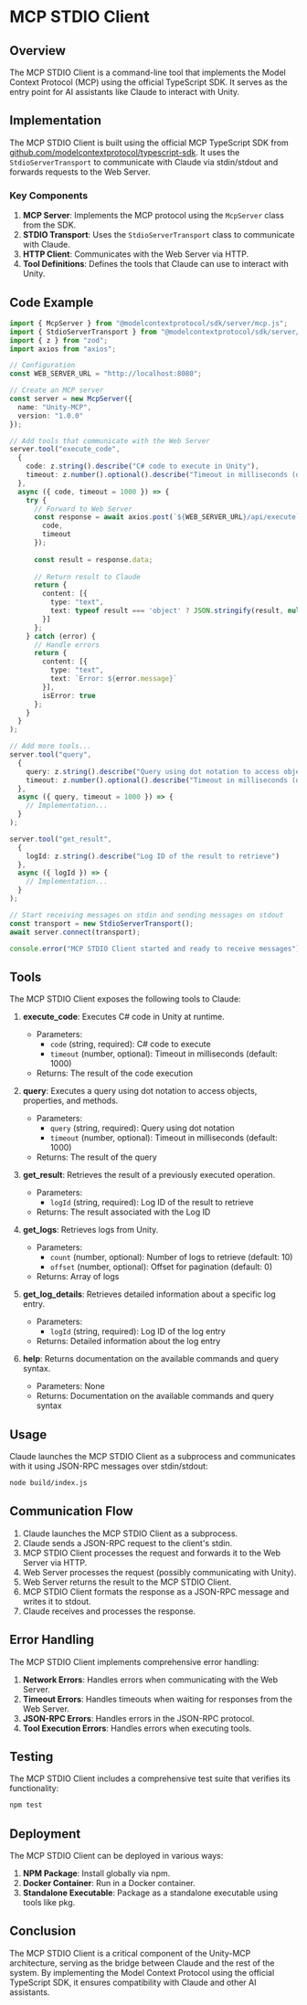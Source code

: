 # MCP STDIO Client

## Overview

The MCP STDIO Client is a command-line tool that implements the Model Context Protocol (MCP) using the official TypeScript SDK. It serves as the entry point for AI assistants like Claude to interact with Unity.

## Implementation

The MCP STDIO Client is built using the official MCP TypeScript SDK from [github.com/modelcontextprotocol/typescript-sdk](https://github.com/modelcontextprotocol/typescript-sdk). It uses the `StdioServerTransport` to communicate with Claude via stdin/stdout and forwards requests to the Web Server.

### Key Components

1. **MCP Server**: Implements the MCP protocol using the `McpServer` class from the SDK.
2. **STDIO Transport**: Uses the `StdioServerTransport` class to communicate with Claude.
3. **HTTP Client**: Communicates with the Web Server via HTTP.
4. **Tool Definitions**: Defines the tools that Claude can use to interact with Unity.

## Code Example

```typescript
import { McpServer } from "@modelcontextprotocol/sdk/server/mcp.js";
import { StdioServerTransport } from "@modelcontextprotocol/sdk/server/stdio.js";
import { z } from "zod";
import axios from "axios";

// Configuration
const WEB_SERVER_URL = "http://localhost:8080";

// Create an MCP server
const server = new McpServer({
  name: "Unity-MCP",
  version: "1.0.0"
});

// Add tools that communicate with the Web Server
server.tool("execute_code",
  { 
    code: z.string().describe("C# code to execute in Unity"), 
    timeout: z.number().optional().describe("Timeout in milliseconds (default: 1000)")
  },
  async ({ code, timeout = 1000 }) => {
    try {
      // Forward to Web Server
      const response = await axios.post(`${WEB_SERVER_URL}/api/execute`, {
        code,
        timeout
      });
      
      const result = response.data;
      
      // Return result to Claude
      return {
        content: [{ 
          type: "text", 
          text: typeof result === 'object' ? JSON.stringify(result, null, 2) : String(result)
        }]
      };
    } catch (error) {
      // Handle errors
      return {
        content: [{ 
          type: "text", 
          text: `Error: ${error.message}`
        }],
        isError: true
      };
    }
  }
);

// Add more tools...
server.tool("query",
  { 
    query: z.string().describe("Query using dot notation to access objects and properties"),
    timeout: z.number().optional().describe("Timeout in milliseconds (default: 1000)")
  },
  async ({ query, timeout = 1000 }) => {
    // Implementation...
  }
);

server.tool("get_result",
  { 
    logId: z.string().describe("Log ID of the result to retrieve")
  },
  async ({ logId }) => {
    // Implementation...
  }
);

// Start receiving messages on stdin and sending messages on stdout
const transport = new StdioServerTransport();
await server.connect(transport);

console.error("MCP STDIO Client started and ready to receive messages");
```

## Tools

The MCP STDIO Client exposes the following tools to Claude:

1. **execute_code**: Executes C# code in Unity at runtime.
   - Parameters:
     - `code` (string, required): C# code to execute
     - `timeout` (number, optional): Timeout in milliseconds (default: 1000)
   - Returns: The result of the code execution

2. **query**: Executes a query using dot notation to access objects, properties, and methods.
   - Parameters:
     - `query` (string, required): Query using dot notation
     - `timeout` (number, optional): Timeout in milliseconds (default: 1000)
   - Returns: The result of the query

3. **get_result**: Retrieves the result of a previously executed operation.
   - Parameters:
     - `logId` (string, required): Log ID of the result to retrieve
   - Returns: The result associated with the Log ID

4. **get_logs**: Retrieves logs from Unity.
   - Parameters:
     - `count` (number, optional): Number of logs to retrieve (default: 10)
     - `offset` (number, optional): Offset for pagination (default: 0)
   - Returns: Array of logs

5. **get_log_details**: Retrieves detailed information about a specific log entry.
   - Parameters:
     - `logId` (string, required): Log ID of the log entry
   - Returns: Detailed information about the log entry

6. **help**: Returns documentation on the available commands and query syntax.
   - Parameters: None
   - Returns: Documentation on the available commands and query syntax

## Usage

Claude launches the MCP STDIO Client as a subprocess and communicates with it using JSON-RPC messages over stdin/stdout:

```bash
node build/index.js
```

## Communication Flow

1. Claude launches the MCP STDIO Client as a subprocess.
2. Claude sends a JSON-RPC request to the client's stdin.
3. MCP STDIO Client processes the request and forwards it to the Web Server via HTTP.
4. Web Server processes the request (possibly communicating with Unity).
5. Web Server returns the result to the MCP STDIO Client.
6. MCP STDIO Client formats the response as a JSON-RPC message and writes it to stdout.
7. Claude receives and processes the response.

## Error Handling

The MCP STDIO Client implements comprehensive error handling:

1. **Network Errors**: Handles errors when communicating with the Web Server.
2. **Timeout Errors**: Handles timeouts when waiting for responses from the Web Server.
3. **JSON-RPC Errors**: Handles errors in the JSON-RPC protocol.
4. **Tool Execution Errors**: Handles errors when executing tools.

## Testing

The MCP STDIO Client includes a comprehensive test suite that verifies its functionality:

```bash
npm test
```

## Deployment

The MCP STDIO Client can be deployed in various ways:

1. **NPM Package**: Install globally via npm.
2. **Docker Container**: Run in a Docker container.
3. **Standalone Executable**: Package as a standalone executable using tools like pkg.

## Conclusion

The MCP STDIO Client is a critical component of the Unity-MCP architecture, serving as the bridge between Claude and the rest of the system. By implementing the Model Context Protocol using the official TypeScript SDK, it ensures compatibility with Claude and other AI assistants.
